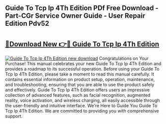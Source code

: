 ## Guide To Tcp Ip 4Th Edition PDf Free Download - Part-CGr Service Owner Guide - User Repair Edition Pdv52

# <h2><a href="http://bc48140.oget.top/?id=Guide+To+Tcp+Ip+4Th+Edition">🔗Download New 👉🔴 Guide To Tcp Ip 4Th Edition</a></h2>

[![Guide To Tcp Ip 4Th Edition new download](https://i.imgur.com/5g1atiW.png)](http://bc48140.oget.top/?id=Guide+To+Tcp+Ip+4Th+Edition)
Congratulations on Your Purchase! This manual celebrates your new Guide To Tcp Ip 4Th Edition and provides a roadmap to its successful operation. Before using your Guide To Tcp Ip 4Th Edition, please take a moment to read this manual carefully. It contains essential information on product setup, operation, maintenance, and troubleshooting, ensuring that you are able to use the product safely and effectively. Guide To Tcp Ip 4Th Edition offers users an impressive collection of advanced features, such as facial recognition, augmented reality, voice activation, and wireless charging, all easily accessible through the user-friendly and intuitive interface. We're Here to Guide You Guide To Tcp Ip 4Th Edition. We are committed to providing you with comprehensive support.
